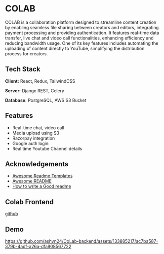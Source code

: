 
# COLAB

COLAB is a collaboration platform designed to streamline content creation by enabling seamless file sharing between
creators and editors, integrating payment processing and providing authentication. It features real-time data transfer, live
chat and video call functionalities, enhancing efficiency and reducing bandwidth usage. One of its key features includes
automating the uploading of content directly to YouTube, simplifying the distribution process for creators.


## Tech Stack

**Client:** React, Redux, TailwindCSS

**Server:** Django REST, Celery

**Database:** PostgreSQL, AWS S3 Bucket


## Features

- Real-time chat, video call
- Media upload using S3
- Razorpay integration
- Google auth login
- Real time Youtube Channel details 


## Acknowledgements

 - [Awesome Readme Templates](https://awesomeopensource.com/project/elangosundar/awesome-README-templates)
 - [Awesome README](https://github.com/matiassingers/awesome-readme)
 - [How to write a Good readme](https://bulldogjob.com/news/449-how-to-write-a-good-readme-for-your-github-project)


## Colab Frontend

[github](https://github.com/ashvn24/CoLab--Frontend.git)


## Demo

https://github.com/ashvn24/CoLab-backend/assets/133885217/ac7ba587-379b-4adf-a26a-dfa808567722


